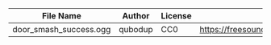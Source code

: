 | File Name        | Author   | License   | Link                            |
|------------------|----------|-----------|---------------------------------|
| door_smash_success.ogg | qubodup | CC0 | https://freesound.org/people/qubodup/sounds/160213/ |